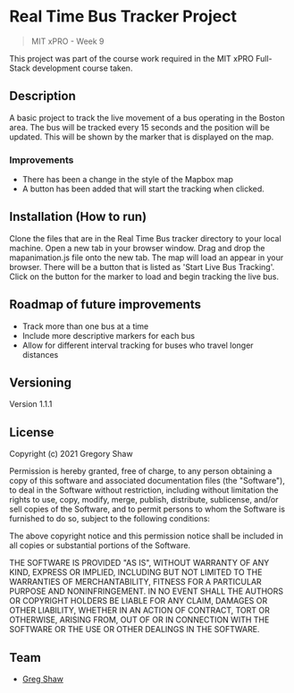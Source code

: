 # Real Time Bus Tracker Project
> MIT xPRO - Week 9

This project was part of the course work required in the MIT xPRO Full-Stack development course taken.

## Description

A basic project to track the live movement of a bus operating in the Boston area.
The bus will be tracked every 15 seconds and the position will be updated.
This will be shown by the marker that is displayed on the map.

### Improvements

* There has been a change in the style of the Mapbox map
* A button has been added that will start the tracking when clicked.

## Installation (How to run)

Clone the files that are in the Real Time Bus tracker directory to your local machine.
Open a new tab in your browser window.
Drag and drop the mapanimation.js file onto the new tab.
The map will load an appear in your browser.
There will be a button that is listed as 'Start Live Bus Tracking'.
Click on the button for the marker to load and begin tracking the live bus.

## Roadmap of future improvements

* Track more than one bus at a time
* Include more descriptive markers for each bus
* Allow for different interval tracking for buses who travel longer distances

## Versioning

Version 1.1.1

## License

Copyright (c) 2021 Gregory Shaw

Permission is hereby granted, free of charge, to any person obtaining a copy
of this software and associated documentation files (the "Software"), to deal
in the Software without restriction, including without limitation the rights
to use, copy, modify, merge, publish, distribute, sublicense, and/or sell
copies of the Software, and to permit persons to whom the Software is
furnished to do so, subject to the following conditions:

The above copyright notice and this permission notice shall be included in all
copies or substantial portions of the Software.

THE SOFTWARE IS PROVIDED "AS IS", WITHOUT WARRANTY OF ANY KIND, EXPRESS OR
IMPLIED, INCLUDING BUT NOT LIMITED TO THE WARRANTIES OF MERCHANTABILITY,
FITNESS FOR A PARTICULAR PURPOSE AND NONINFRINGEMENT. IN NO EVENT SHALL THE
AUTHORS OR COPYRIGHT HOLDERS BE LIABLE FOR ANY CLAIM, DAMAGES OR OTHER
LIABILITY, WHETHER IN AN ACTION OF CONTRACT, TORT OR OTHERWISE, ARISING FROM,
OUT OF OR IN CONNECTION WITH THE SOFTWARE OR THE USE OR OTHER DEALINGS IN THE
SOFTWARE.

## Team
* [Greg Shaw](https://github.com/greg4shaw)
